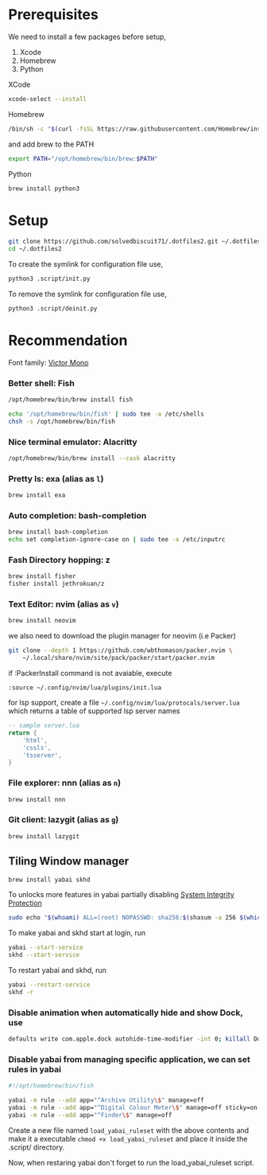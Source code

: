 # Prerequisites

We need to install a few packages before setup,
1. Xcode
2. Homebrew
3. Python

XCode
```sh
xcode-select --install
```

Homebrew
```sh
/bin/sh -c "$(curl -fsSL https://raw.githubusercontent.com/Homebrew/install/HEAD/install.sh)"
```

and add brew to the PATH
```sh
export PATH="/opt/homebrew/bin/brew:$PATH"
```

Python
```sh
brew install python3
```

# Setup

```sh
git clone https://github.com/solvedbiscuit71/.dotfiles2.git ~/.dotfiles2
cd ~/.dotfiles2
```

To create the symlink for configuration file use,
```sh
python3 .script/init.py
```

To remove the symlink for configuration file use,
```sh
python3 .script/deinit.py
```

# Recommendation

Font family: [Victor Mono](https://rubjo.github.io/victor-mono/)

### Better shell: Fish
```sh
/opt/homebrew/bin/brew install fish
```

```sh
echo '/opt/homebrew/bin/fish' | sudo tee -a /etc/shells
chsh -s /opt/homebrew/bin/fish
```

### Nice terminal emulator: Alacritty
```sh
/opt/homebrew/bin/brew install --cask alacritty
```

### Pretty ls: exa (alias as `l`)
```sh
brew install exa
```

### Auto completion: bash-completion
```sh
brew install bash-completion
echo set completion-ignore-case on | sudo tee -a /etc/inputrc
```

### Fash Directory hopping: z
```sh
brew install fisher
fisher install jethrokuan/z
```

### Text Editor: nvim (alias as `v`)
```sh
brew install neovim
```

we also need to download the plugin manager for neovim (i.e Packer)
```sh
git clone --depth 1 https://github.com/wbthomason/packer.nvim \
    ~/.local/share/nvim/site/pack/packer/start/packer.nvim
```

if :PackerInstall command is not avaiable, execute
```vim
:source ~/.config/nvim/lua/plugins/init.lua
```

for lsp support, create a file `~/.config/nvim/lua/protocals/server.lua` which
returns a table of supported lsp server names
```lua
-- sample server.lua
return {
    'html',
    'cssls',
    'tsserver',
}
```

### File explorer: nnn (alias as `n`)
```sh
brew install nnn
```

### Git client: lazygit (alias as `g`)
```sh
brew install lazygit
```

## Tiling Window manager

```sh
brew install yabai skhd
```

To unlocks more features in yabai partially disabling [System Integrity Protection](https://github.com/koekeishiya/yabai/wiki/Disabling-System-Integrity-Protection)
```sh
sudo echo "$(whoami) ALL=(root) NOPASSWD: sha256:$(shasum -a 256 $(which yabai) | cut -d " " -f 1) $(which yabai) --load-sa" > /private/etc/sudoers.d/yabai
```

To make yabai and skhd start at login, run
```sh
yabai --start-service
skhd --start-service
```

To restart yabai and skhd, run
```sh
yabai --restart-service
skhd -r
```

### Disable animation when automatically hide and show Dock, use

```sh
defaults write com.apple.dock autohide-time-modifier -int 0; killall Dock
```

### Disable yabai from managing specific application, we can set rules in yabai

```sh
#!/opt/homebrew/bin/fish

yabai -m rule --add app="^Archive Utility\$" manage=off
yabai -m rule --add app="^Digital Colour Meter\$" manage=off sticky=on
yabai -m rule --add app="^Finder\$" manage=off
```

Create a new file named `load_yabai_ruleset` with the above contents and make it a executable `chmod +x load_yabai_ruleset`
and place it inside the .script/ directory.

Now, when restaring yabai don't forget to run the load_yabai_ruleset script.
